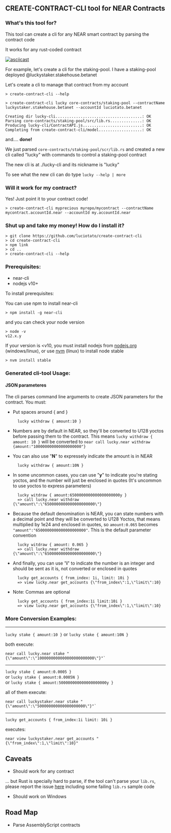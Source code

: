 
## CREATE-CONTRACT-CLI tool for NEAR Contracts

### What's this tool for?

This tool can create a cli for any NEAR smart contract by parsing the contract code

It works for any rust-coded contract

[![asciicast](https://asciinema.org/a/364018.svg)](https://asciinema.org/a/364018)

For example, let's create a cli for the staking-pool. 
I have a staking-pool deployed @luckystaker.stakehouse.betanet

Let's create a cli to manage that contract from my account

`> create-contract-cli --help`

`> create-contract-cli lucky core-contracts/staking-pool --contractName luckystaker.stakehouse.betanet --accountId luciotato.betanet`

```
Creating dir lucky-cli......................................: OK
Parsing core-contracts/staking-pool/src/lib.rs..............: OK
Producing lucky-cli/ContractAPI.js..........................: OK
Completing from create-contract-cli/model...................: OK
```

and.... **done!**

We just parsed `core-contracts/staking-pool/scr/lib.rs` and created a new cli called "lucky" with commands to control a staking-pool contract

The new cli is at ./lucky-cli and its nickname is "lucky"

To see what the new cli can do type `lucky --help | more`

### Will it work for my contract?

Yes! Just point it to your contract code!

`> create-contract-cli myprecious myrepo/mycontract --contractName mycontract.accountId.near --accountId my.accountId.near`

### Shut up and take my money! How do I install it?

```
> git clone https://github.com/luciotato/create-contract-cli
> cd create-contract-cli
> npm link
> cd ..
> create-contract-cli --help
```

### Prerequisites:

* near-cli
* nodejs v10+

To install prerequisites:

You can use npm to install near-cli

`> npm install -g near-cli`

and you can check your node version

```
> node -v
v12.x.y
```

If your version is <v10, you must install nodejs from [nodejs.org](nodejs.org) (windows/linux), 
or use [nvm](https://github.com/nvm-sh/nvm) (linux) to install node stable

`> nvm install stable`


### Generated cli-tool Usage:

#### JSON parameteres 

The cli parses command line arguments to create JSON parameters for the contract. You must:

* Put spaces around  { and }

        lucky withdraw { amount:10 }

* Numbers are by default in NEAR, so they'll be converted to U128 yoctos before passing them to the contract. This means `lucky withdraw { amount: 10 }` will be converted to `near call lucky.near withdraw {amount:"100000000000000000000"}`

* You can also use "**N**" to expressely indicate the amount is in NEAR

        lucky withdraw { amount:10N }

* In some uncommon cases, you can use "**y**" to indicate you're stating yoctos, and the number will just be enclosed in quotes (It's uncommon to use yoctos to express parameters)

        lucky witdraw { amount:6500000000000000000000y } 
        => call lucky.near withdraw {\"amount\":\"6500000000000000000000\"}

* Because the default denomination is NEAR, you can state numbers with a decimal point and they will be converted to U128 Yoctos, that means multiplied by 1e24 and enclosed in quotes, so `amount:0.065` becomes `"amount":"6500000000000000000000"`. This is the default parameter convention

        lucky witdraw { amount: 0.065 } 
        => call lucky.near withdraw {\"amount\":\"6500000000000000000000\"}

* And finally, you can use "**i**" to indicate the number is an integer and should be sent as it is, not converted or enclosed in quotes

        lucky get_accounts { from_index: 1i, limit: 10i } 
        => view lucky.near get_accounts {\"from_index\":1,\"limit\":10}

* Note: Commas are optional

        lucky get_accounts { from_index:1i limit:10i }
        => view lucky.near get_accounts {\"from_index\":1,\"limit\":10}



### More Conversion Examples:

--- 

`lucky stake { amount:10 }` or `lucky stake { amount:10N }`

both execute:
```
near call lucky.near stake "{\"amount\":\"1000000000000000000000000\"}"`
```
---

`lucky stake { amount:0.0005 }`<br>
or `lucky stake { amount:0.0005N }`<br>
or `lucky stake { amount:500000000000000000000y }`<br>

all of them execute:
```
near call luckystaker.near stake "{\"amount\":\"500000000000000000000\"}"`
```

---

`lucky get_accounts { from_index:1i limit: 10i }`

executes:
```
near view luckystaker.near get_accounts "{\"from_index\":1,\"limit\":10}"
```


## Caveats

* Should work for any contract

... but Rust is specially hard to parse, if the tool can't parse your `lib.rs`, please report the issue [here](https://github.com/luciotato/create-contract-cli/issues) including some failing `lib.rs` sample code

* Should work on Windows

## Road Map

* Parse AssemblyScript contracts
